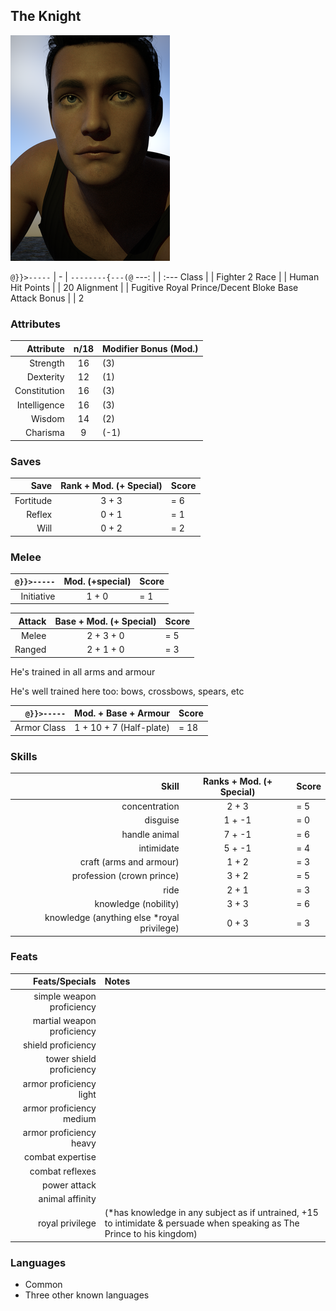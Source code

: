 ## The Knight

![](TheKnight/theknightpensiveextremecloseup_small.png)

`@}}>-----` | - | `--------{---(@`
---: | | :--- 
Class | | Fighter 2 
Race | | Human
Hit Points | | 20
Alignment | | Fugitive Royal Prince/Decent Bloke
Base Attack Bonus | | 2

### Attributes
Attribute | n/18 | Modifier Bonus (Mod.) 
---: | :---: | :--- 
Strength | 16 | (3)
Dexterity | 12 | (1)
Constitution | 16 | (3)
Intelligence | 16 | (3)
Wisdom | 14 | (2)
Charisma | 9 | (-1)

### Saves
| Save | Rank + Mod. (+ Special) | Score |
| ---: | :---: | :--- |
| Fortitude | 3 + 3 | = 6 |
| Reflex | 0 + 1 | = 1 |
| Will | 0 + 2 | = 2 |

### Melee
| `@}}>-----` | Mod. (+special) | Score |
| ---: | :---: | :--- |
| Initiative | 1 + 0 | = 1 |

| Attack | Base + Mod. (+ Special) | Score |
| ---: | :---: | :--- |
| Melee | 2 + 3 + 0 | = 5 |
| Ranged | 2 + 1 + 0 | = 3 |

He's trained in all arms and armour

He's well trained here too: bows, crossbows, spears, etc

 `@}}>-----` | Mod. + Base + Armour | Score
  ---: | :---: | :---
Armor Class | 1 + 10 + 7 (Half-plate) | = 18

### Skills
Skill | Ranks + Mod. (+ Special) | Score
---: | :---: | :---
concentration | 2 + 3 | = 5
disguise | 1 + -1 | = 0
handle animal | 7 + -1 | = 6
intimidate | 5 + -1 | = 4
craft (arms and armour) | 1 + 2 | = 3
profession (crown prince) | 3 + 2 | = 5
ride | 2 + 1 | = 3 
knowledge (nobility) | 3 + 3 | = 6
knowledge (anything else *royal privilege) | 0 + 3 | = 3

### Feats
Feats/Specials | Notes
---: | :---
simple weapon proficiency |
martial weapon proficiency |
shield proficiency |
tower shield proficiency |
armor proficiency light |
armor proficiency medium |
armor proficiency heavy |
combat expertise |
combat reflexes |
power attack |
animal affinity |
royal privilege | (*has knowledge in any subject as if untrained, +15 to intimidate & persuade when speaking as The Prince to his kingdom)

### Languages 
* Common
* Three other known languages
